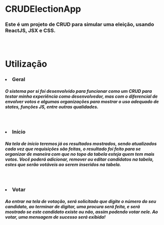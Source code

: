 # CRUDElectionApp
<h3>Este é um projeto de CRUD para simular uma eleição, usando ReactJS, JSX e CSS.<h3>

<br>


# Utilização
<h3><li> Geral </li></h3>
<h5> O sistema por si foi desenvolvido para funcionar como um CRUD para testar minha experiência como desenvolvedor, mas com o diferencial de envolver votos e algumas organizações para mostrar o uso adequado de states, funções JS, entre outras qualidades. </h5>
<br>
<h3><li> Início </li></h3>
<h5> Na tela de início teremos já os resultados mostrados, sendo atualizados cada vez que requisições são feitas, o resultado foi feito para se organizar de maneira com que no topo da tabela esteja quem tem mais votos. Você poderá adicionar, remover ou editar candidatos na tabela, estes que serão votáveis ao serem inseridos na tabela.</h5>
<br>
<h3><li> Votar </li></h3>
<h5> Ao entrar na tela de votação, será solicitado que digite o número do seu candidato, ao terminar de digitar, uma procura será feita, e será mostrado se este candidato existe ou não, assim podendo votar nele. Ao votar, uma mensagem de sucesso será exibida! </h5>
<br>

